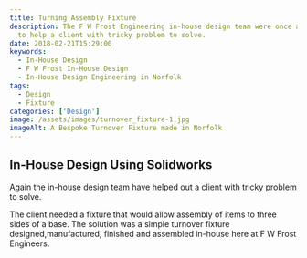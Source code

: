 ```yaml
---
title: Turning Assembly Fixture
description: The F W Frost Engineering in-house design team were once again able
  to help a client with tricky problem to solve.
date: 2018-02-21T15:29:00
keywords:
  - In-House Design
  - F W Frost In-House Design
  - In-House Design Engineering in Norfolk
tags:
  - Design
  - Fixture
categories: ['Design']
image: /assets/images/turnover_fixture-1.jpg
imageAlt: A Bespoke Turnover Fixture made in Norfolk
---
```

## In-House Design Using Solidworks

Again the in-house design team have helped out a client with tricky problem to solve.

The client needed a fixture that would allow assembly of items to three sides of a base. The solution was a simple turnover fixture designed,manufactured, finished and assembled in-house here at F W Frost Engineers.